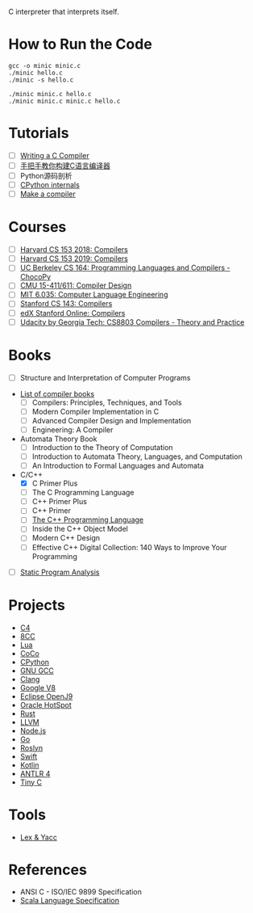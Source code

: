 C interpreter that interprets itself.

# How to Run the Code

    gcc -o minic minic.c
    ./minic hello.c
    ./minic -s hello.c

    ./minic minic.c hello.c
    ./minic minic.c minic.c hello.c

# Tutorials

- [ ] [Writing a C Compiler](https://norasandler.com/2017/11/29/Write-a-Compiler.html)
- [ ] [手把手教你构建C语言编译器](https://lotabout.me/2015/write-a-C-interpreter-0/)
- [ ] Python源码剖析
- [ ] [CPython internals](http://pgbovine.net/cpython-internals.htm)
- [ ] [Make a compiler](https://www.youtube.com/playlist?list=PLvaIU2QC2uvFnVxXe-XzXJfd4dXGz5qBB)

# Courses

- [ ] [Harvard CS 153 2018: Compilers](https://www.seas.harvard.edu/courses/cs153/2018fa/)
- [ ] [Harvard CS 153 2019: Compilers](https://www.seas.harvard.edu/courses/cs153/2019fa/)
- [ ] [UC Berkeley CS 164: Programming Languages and Compilers - ChocoPy](https://inst.eecs.berkeley.edu/~cs164)
- [ ] [CMU 15-411/611: Compiler Design](http://www.cs.cmu.edu/~janh/courses/411/18/index.html)
- [ ] [MIT 6.035: Computer Language Engineering](http://6.035.scripts.mit.edu/fa18/)
- [ ] [Stanford CS 143: Compilers](https://web.stanford.edu/class/cs143/)
- [ ] [edX Stanford Online: Compilers](https://www.edx.org/es/course/compilers)
- [ ] [Udacity by Georgia Tech: CS8803 Compilers - Theory and Practice](https://www.udacity.com/course/compilers-theory-and-practice--ud168)

# Books

- [ ] Structure and Interpretation of Computer Programs
- [List of compiler books](https://gcc.gnu.org/wiki/ListOfCompilerBooks)
  - [ ] Compilers: Principles, Techniques, and Tools
  - [ ] Modern Compiler Implementation in C
  - [ ] Advanced Compiler Design and Implementation
  - [ ] Engineering: A Compiler
- Automata Theory Book
  - [ ] Introduction to the Theory of Computation
  - [ ] Introduction to Automata Theory, Languages, and Computation
  - [ ] An Introduction to Formal Languages and Automata
- C/C++
  - [x] C Primer Plus
  - [ ] The C Programming Language
  - [ ] C++ Primer Plus
  - [ ] C++ Primer
  - [ ] [The C++ Programming Language](http://www.stroustrup.com/4th.html)
  - [ ] Inside the C++ Object Model
  - [ ] Modern C++ Design
  - [ ] Effective C++ Digital Collection: 140 Ways to Improve Your Programming
- [ ] [Static Program Analysis](https://cs.au.dk/~amoeller/spa/)

# Projects

* [C4](https://github.com/rswier/c4)
* [8CC](https://github.com/rui314/8cc)
* [Lua](https://github.com/lua/lua)
* [CoCo](https://github.com/kentdlee/CoCo)
* [CPython](https://github.com/python/cpython)
* [GNU GCC](https://github.com/gcc-mirror/gcc)
* [Clang](https://github.com/llvm/llvm-project/tree/master/clang/)
* [Google V8](https://github.com/v8/v8)
* [Eclipse OpenJ9](https://github.com/eclipse/openj9)
* [Oracle HotSpot](https://openjdk.java.net/groups/hotspot/)
* [Rust](https://github.com/rust-lang/rust)
* [LLVM](https://llvm.org/)
* [Node.js](https://github.com/nodejs/node)
* [Go](https://github.com/golang/go)
* [Roslyn](https://github.com/dotnet/roslyn)
* [Swift](https://github.com/apple/swift)
* [Kotlin](https://github.com/JetBrains/kotlin)
* [ANTLR 4](https://github.com/antlr/antlr4)
* [Tiny C](https://bellard.org/tcc/)

# Tools

* [Lex & Yacc](http://dinosaur.compilertools.net/)

# References

* ANSI C - ISO/IEC 9899 Specification
* [Scala Language Specification](https://docs.scala-lang.org/)
